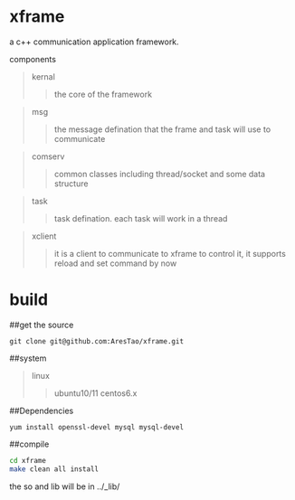 xframe
======

a c++ communication application framework. 

components
>kernal
>>the core of the framework

>msg
>>the message defination that the frame and task will use to communicate

>comserv
>>common classes including thread/socket and some data structure

>task
>>task defination. each task will work in a thread

>xclient
>>it is a client to communicate to xframe to control it, it supports reload and set command by now

build
=====
##get the source
```
git clone git@github.com:AresTao/xframe.git
```
##system
>linux
>>ubuntu10/11 centos6.x

##Dependencies
```
yum install openssl-devel mysql mysql-devel
```
##compile
```bash
cd xframe
make clean all install
```
the so and lib will be in ../_lib/ 
